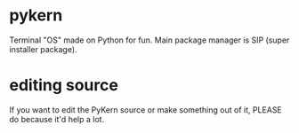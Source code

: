 # pykern
Terminal "OS" made on Python for fun. Main package manager is SIP (super installer package).

# editing source
If you want to edit the PyKern source or make something out of it, PLEASE do because it'd help a lot.
